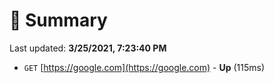# 📖 Summary
Last updated: **3/25/2021, 7:23:40 PM**

- `GET` [https://google.com](https://google.com) - **Up** (115ms)
